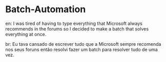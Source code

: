 # Batch-Automation
en: I was tired of having to type everything that Microsoft always recommends in the forums so I decided to make a batch that solves everything at once.

br: Eu tava cansado de escrever tudo que a Microsoft sempre recomenda nos seus foruns então resolvi fazer um batch para resolver tudo de uma vez.

